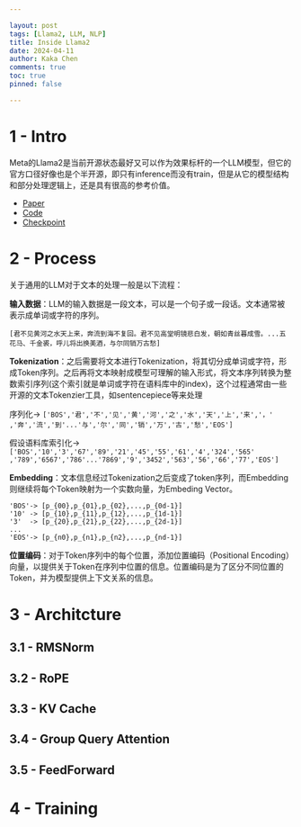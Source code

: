 ```yaml
---

layout: post
tags: [Llama2, LLM, NLP]
title: Inside Llama2
date: 2024-04-11
author: Kaka Chen
comments: true
toc: true
pinned: false

---
```

# 1 - Intro

Meta的Llama2是当前开源状态最好又可以作为效果标杆的一个LLM模型，但它的官方口径好像也是个半开源，即只有inference而没有train，但是从它的模型结构和部分处理逻辑上，还是具有很高的参考价值。

- [Paper](https://link.zhihu.com/?target=https%3A//arxiv.org/abs/2307.09288)
- [Code](https://link.zhihu.com/?target=https%3A//github.com/facebookresearch/llama)
- [Checkpoint](https://huggingface.co/meta-llama)

# 2 - Process

关于通用的LLM对于文本的处理一般是以下流程：

**输入数据**：LLM的输入数据是一段文本，可以是一个句子或一段话。文本通常被表示成单词或字符的序列。

`[君不见黄河之水天上来，奔流到海不复回。君不见高堂明镜悲白发，朝如青丝暮成雪。...五花马、千金裘，呼儿将出换美酒，与尔同销万古愁]
`

**Tokenization**：之后需要将文本进行Tokenization，将其切分成单词或字符，形成Token序列。之后再将文本映射成模型可理解的输入形式，将文本序列转换为整数索引序列(这个索引就是单词或字符在语料库中的index)，这个过程通常由一些开源的文本Tokenzier工具，如sentencepiece等来处理

序列化-> 
`['BOS','君','不','见','黄','河','之','水','天','上','来','，' ,'奔','流','到'...'与','尔','同','销','万','古','愁','EOS']`

假设语料库索引化->
`['BOS','10','3','67','89','21','45','55','61','4','324','565' ,'789','6567','786'...'7869','9','3452','563','56','66','77','EOS']`

**Embedding**：文本信息经过Tokenization之后变成了token序列，而Embedding则继续将每个Token映射为一个实数向量，为Embeding Vector。

```text
'BOS'-> [p_{00},p_{01},p_{02},...,p_{0d-1}]
'10' -> [p_{10},p_{11},p_{12},...,p_{1d-1}]
'3'  -> [p_{20},p_{21},p_{22},...,p_{2d-1}]
...
'EOS'-> [p_{n0},p_{n1},p_{n2},...,p_{nd-1}]
```

**位置编码**：对于Token序列中的每个位置，添加位置编码（Positional Encoding）向量，以提供关于Token在序列中位置的信息。位置编码是为了区分不同位置的Token，并为模型提供上下文关系的信息。




# 3 - Architcture

## 3.1 - RMSNorm

## 3.2 - RoPE

## 3.3 - KV Cache

## 3.4 - Group Query Attention

## 3.5 - FeedForward

# 4 - Training
